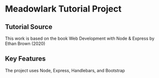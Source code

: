 # Meadowlark Tutorial Project
## Tutorial Source
This work is based on the book Web Development with Node & Express by Ethan Brown (2020)
## Key Features
The project uses Node, Express, Handlebars, and Bootstrap
